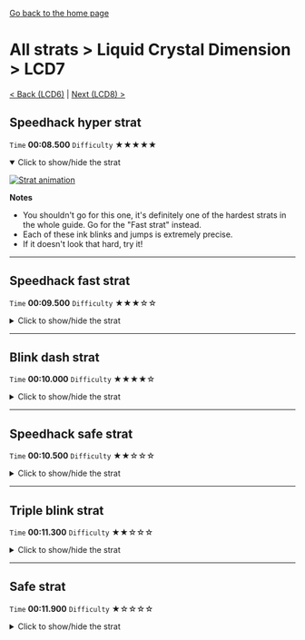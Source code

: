 [Go back to the home page](https://github.com/Doublevil/scbspeedrun)

# All strats > Liquid Crystal Dimension > LCD7

[< Back (LCD6)](https://github.com/Doublevil/scbspeedrun/blob/main/levels/all_lvl/LCD/LCD6.md) | [Next (LCD8) >](https://github.com/Doublevil/scbspeedrun/blob/main/levels/all_lvl/LCD/LCD8.md)

## Speedhack hyper strat

`Time` **00:08.500** `Difficulty` ★★★★★
<details open>
  <summary>Click to show/hide the strat</summary>

  [![Strat animation](https://github.com/Doublevil/scbspeedrun/blob/main/media/levels/LCD/LCD7_S_HyperStrat.webp)](https://github.com/Doublevil/scbspeedrun/blob/main/media/levels/LCD/LCD7_S_HyperStrat.mp4?raw=true)

  **Notes**
  - You shouldn't go for this one, it's definitely one of the hardest strats in the whole guide. Go for the "Fast strat" instead.
  - Each of these ink blinks and jumps is extremely precise.
  - If it doesn't look that hard, try it!
</details>

---
## Speedhack fast strat

`Time` **00:09.500** `Difficulty` ★★★☆☆
<details>
  <summary>Click to show/hide the strat</summary>

  [![Strat animation](https://github.com/Doublevil/scbspeedrun/blob/main/media/levels/LCD/LCD7_S_FastStrat.webp)](https://github.com/Doublevil/scbspeedrun/blob/main/media/levels/LCD/LCD7_S_FastStrat.mp4?raw=true)
</details>

---
## Blink dash strat

`Time` **00:10.000** `Difficulty` ★★★★☆
<details>
  <summary>Click to show/hide the strat</summary>

  [![Strat animation](https://github.com/Doublevil/scbspeedrun/blob/main/media/levels/LCD/LCD7_BlinkStrat.webp)](https://github.com/Doublevil/scbspeedrun/blob/main/media/levels/LCD/LCD7_BlinkStrat.mp4?raw=true)

  **Notes**
  - Takes time to learn, but the execution is doable after that.
  - You might want to do it in slow motion at first. Download the video of the strat and play it in slow motion too.
</details>

---
## Speedhack safe strat

`Time` **00:10.500** `Difficulty` ★★☆☆☆
<details>
  <summary>Click to show/hide the strat</summary>

  [![Strat animation](https://github.com/Doublevil/scbspeedrun/blob/main/media/levels/LCD/LCD7_S_SafeStrat.webp)](https://github.com/Doublevil/scbspeedrun/blob/main/media/levels/LCD/LCD7_S_SafeStrat.mp4?raw=true)

  **Notes**
  - If you prefer taking it safe here, even this strat will still save you some time over the non-speedhack strats.
</details>

---
## Triple blink strat

`Time` **00:11.300** `Difficulty` ★★☆☆☆
<details>
  <summary>Click to show/hide the strat</summary>

  [![Strat animation](https://github.com/Doublevil/scbspeedrun/blob/main/media/levels/LCD/LCD7_TripleBlink.webp)](https://github.com/Doublevil/scbspeedrun/blob/main/media/levels/LCD/LCD7_TripleBlink.mp4?raw=true)

  **Notes**
  - The triple blink part is a bit tight. You might want to go with the safe strat instead if you're not too confident with the ink cartridge.
</details>

---
## Safe strat

`Time` **00:11.900** `Difficulty` ★☆☆☆☆
<details>
  <summary>Click to show/hide the strat</summary>

  [![Strat animation](https://github.com/Doublevil/scbspeedrun/blob/main/media/levels/LCD/LCD7_SafeStrat.webp)](https://github.com/Doublevil/scbspeedrun/blob/main/media/levels/LCD/LCD7_SafeStrat.mp4?raw=true)

  **Notes**
  - Easier than the triple blink and doesn't lose too much time.
</details>

